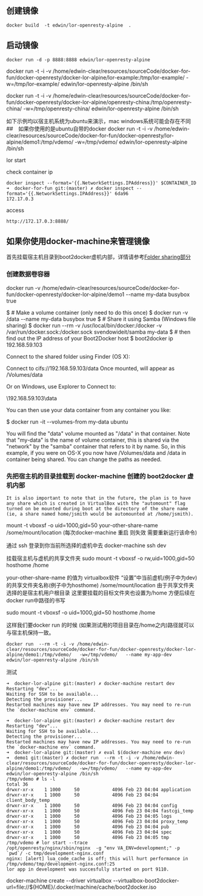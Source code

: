 ## 创建镜像

````
docker build  -t edwin/lor-openresty-alpine  .
````

## 启动镜像

````
docker run -d -p 8888:8888 edwin/lor-openresty-alpine
````

docker run -t -i -v /home/edwin-clear/resources/sourceCode/docker-for-fun/docker-openresty/docker-lor-alpine/lor-example:/tmp/lor-example/   -w=/tmp/lor-example/   edwin/lor-openresty-alpine  /bin/sh

docker run -t -i -v /home/edwin-clear/resources/sourceCode/docker-for-fun/docker-openresty/docker-lor-alpine/openresty-china:/tmp/openresty-china/   -w=/tmp/openresty-china/   edwin/lor-openresty-alpine  /bin/sh

如下示例均以宿主机系统为ubuntu来演示，mac windows系统可能会存在不同
##　如果你使用的是ubuntu自带的docker
docker run -t -i -v /home/edwin-clear/resources/sourceCode/docker-for-fun/docker-openresty/lor-alpine/demo1:/tmp/vdemo/   -w=/tmp/vdemo/   edwin/lor-openresty-alpine  /bin/sh

lor start

 check container ip
 ```
 docker inspect --format='{{.NetworkSettings.IPAddress}}' $CONTAINER_ID
 ➜  docker-for-fun git:(master) ✗ docker inspect --format='{{.NetworkSettings.IPAddress}}' 6da96
172.17.0.3
 ```
access
```
http://172.17.0.3:8888/
```




## 如果你使用docker-machine来管理镜像
首先挂载宿主机目录到boot2docker虚机内部，详情请参考[Folder sharing部分](https://github.com/boot2docker/boot2docker)

### 创建数据卷容器

docker run -v /home/edwin-clear/resources/sourceCode/docker-for-fun/docker-openresty/docker-lor-alpine/demo1 --name my-data busybox true



$ # Make a volume container (only need to do this once)
$ docker run -v /data --name my-data busybox true
$ # Share it using Samba (Windows file sharing)
$ docker run --rm -v /usr/local/bin/docker:/docker -v /var/run/docker.sock:/docker.sock svendowideit/samba my-data
$ # then find out the IP address of your Boot2Docker host
$ boot2docker ip
192.168.59.103

Connect to the shared folder using Finder (OS X):

Connect to cifs://192.168.59.103/data
Once mounted, will appear as /Volumes/data

Or on Windows, use Explorer to Connect to:

\\192.168.59.103\data

You can then use your data container from any container you like:

$ docker run -it --volumes-from my-data ubuntu

You will find the "data" volume mounted as "/data" in that container. Note that "my-data" is the name of volume container, this is shared via the "network" by the "samba" container that refers to it by name. So, in this example, if you were on OS-X you now have /Volumes/data and /data in container being shared. You can change the paths as needed.

### 先把宿主机的目录挂载到 docker-machine 创建的 boot2docker 虚机内部

```
It is also important to note that in the future, the plan is to have any share which is created in VirtualBox with the "automount" flag turned on be mounted during boot at the directory of the share name (ie, a share named home/jsmith would be automounted at /home/jsmith).
```
mount -t vboxsf -o uid=1000,gid=50 your-other-share-name /some/mount/location (每次docker-machine 重启 则失效 需要重新运行该命令)



通过 ssh 登录到你当前所选择的虚机中去
docker-machine  ssh dev

挂载宿主机与虚机的共享文件夹
sudo mount -t vboxsf -o rw,uid=1000,gid=50 hosthome /home

your-other-share-name 的值为 virtualbox软件 “设置”中当前虚机(例子中为dev)的共享文件夹名称(例子中为hosthome)
/some/mount/location 由于共享文件夹选择的是宿主机用户根目录 这里要挂载的目标文件夹也设置为/home 方便后续在docker run中路径的书写

sudo mount -t vboxsf -o uid=1000,gid=50 hosthome /home


这样我们要docker run 的时候 (如果测试用的项目目录在/home之内)路径就可以与宿主机保持一致。

```
docker run  --rm -t -i -v /home/edwin-clear/resources/sourceCode/docker-for-fun/docker-openresty/docker-lor-alpine/demo1:/tmp/vdemo/   -w=/tmp/vdemo/   --name my-app-dev  edwin/lor-openresty-alpine /bin/sh
```
测试
```
➜  docker-lor-alpine git:(master) ✗ docker-machine restart dev
Restarting "dev"...
Waiting for SSH to be available...
Detecting the provisioner...
Restarted machines may have new IP addresses. You may need to re-run the `docker-machine env` command.

➜  docker-lor-alpine git:(master) ✗ docker-machine restart dev
Restarting "dev"...
Waiting for SSH to be available...
Detecting the provisioner...
Restarted machines may have new IP addresses. You may need to re-run the `docker-machine env` command.
➜  docker-lor-alpine git:(master) ✗ eval $(docker-machine env dev)
➜  demo1 git:(master) ✗ docker run  --rm -t -i -v /home/edwin-clear/resources/sourceCode/docker-for-fun/docker-openresty/docker-lor-alpine/demo1:/tmp/vdemo/   -w=/tmp/vdemo/   --name my-app-dev  edwin/lor-openresty-alpine /bin/sh
/tmp/vdemo # ls -l
total 36
drwxr-xr-x    1 1000     50            4096 Feb 23 04:04 application
drwxr-xr-x    1 1000     50            4096 Feb 23 04:04 client_body_temp
drwxr-xr-x    1 1000     50            4096 Feb 23 04:04 config
drwxr-xr-x    1 1000     50            4096 Feb 23 04:04 fastcgi_temp
drwxr-xr-x    1 1000     50            4096 Feb 23 04:05 logs
drwxr-xr-x    1 1000     50            4096 Feb 23 04:04 proxy_temp
drwxr-xr-x    1 1000     50            4096 Feb 23 04:04 pub
drwxr-xr-x    1 1000     50            4096 Feb 23 04:04 spec
drwxr-xr-x    1 1000     50            4096 Feb 23 04:05 tmp
/tmp/vdemo # lor start --trace
/opt/openresty/nginx/sbin/nginx  -g "env VA_ENV=development;" -p `pwd`/ -c tmp/development-nginx.conf
nginx: [alert] lua_code_cache is off; this will hurt performance in /tmp/vdemo/tmp/development-nginx.conf:25
lor app in development was succesfully started on port 9110.

```

docker-machine create --driver virtualbox --virtualbox-boot2docker-url=file://${HOME}/.docker/machine/cache/boot2docker.iso
